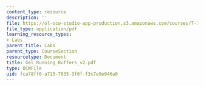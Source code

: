 ```yaml
---
content_type: resource
description: ''
file: https://ol-ocw-studio-app-production.s3.amazonaws.com/courses/7-13-experimental-microbial-genetics-fall-2003/fca78ff0a71370353f0ff3c7e9e046a0_Gel_Running_Buffers_v2.pdf
file_type: application/pdf
learning_resource_types:
- Labs
parent_title: Labs
parent_type: CourseSection
resourcetype: Document
title: Gel_Running_Buffers_v2.pdf
type: OCWFile
uid: fca78ff0-a713-7035-3f0f-f3c7e9e046a0
---
```

